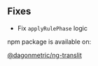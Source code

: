 ## Fixes

* Fix `applyRulePhase` logic

npm package is available on:

[@dagonmetric/ng-translit](https://www.npmjs.com/package/@dagonmetric/ng-translit)
